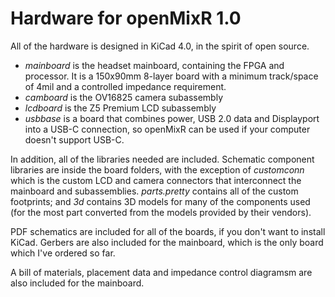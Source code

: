 # Hardware for openMixR 1.0

All of the hardware is designed in KiCad 4.0, in the spirit of open source.

- *mainboard* is the headset mainboard, containing the FPGA and processor. It is a 150x90mm 8-layer board
with a minimum track/space of 4mil and a controlled impedance requirement.
- *camboard* is the OV16825 camera subassembly
- *lcdboard* is the Z5 Premium LCD subassembly
- *usbbase* is a board that combines power, USB 2.0 data and Displayport into a USB-C connection,
so openMixR can be used if your computer doesn't support USB-C.

In addition, all of the libraries needed are included. Schematic component libraries are inside the
board folders, with the exception  of *customconn* which is the custom LCD and camera connectors that
interconnect the mainboard and subassemblies. *parts.pretty* contains all of the custom footprints; and *3d*
contains 3D models for many of the components used (for the most part converted from the models provided by their vendors).

PDF schematics are included for all of the boards, if you don't want to install KiCad. Gerbers are also included for the mainboard,
which is the only board which I've ordered so far.

A bill of materials, placement data and impedance control diagramsm are also included for the mainboard.
